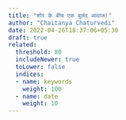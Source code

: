 ```yaml
---
title: "शोर के बीच एक बुलंद आवाज!"
author: "Chaitanya Chaturvedi"
date: 2022-04-26T18:37:06+05:30
draft: true
related:
  threshold: 80
  includeNewer: true
  toLower: false
  indices:
  - name: keywords
    weight: 100
  - name: date
    weight: 10
---
```


